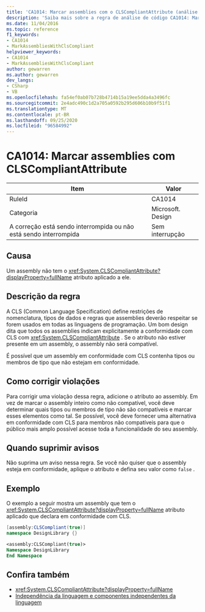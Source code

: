 ```yaml
---
title: 'CA1014: Marcar assemblies com o CLSCompliantAttribute (análise de código)'
description: 'Saiba mais sobre a regra de análise de código CA1014: Marcar assemblies com o CLSCompliantAttribute'
ms.date: 11/04/2016
ms.topic: reference
f1_keywords:
- CA1014
- MarkAssembliesWithClsCompliant
helpviewer_keywords:
- CA1014
- MarkAssembliesWithClsCompliant
author: gewarren
ms.author: gewarren
dev_langs:
- CSharp
- VB
ms.openlocfilehash: fa54ef0ab07b728b4714b15a19ee5dda4a3496fc
ms.sourcegitcommit: 2e4adc490c1d2a705a0592b295d606b10b9f51f1
ms.translationtype: MT
ms.contentlocale: pt-BR
ms.lasthandoff: 09/25/2020
ms.locfileid: "96584992"
---
```

# <a name="ca1014-mark-assemblies-with-clscompliantattribute"></a>CA1014: Marcar assemblies com CLSCompliantAttribute

| Item                                     | Valor            |
|------------------------------------------|------------------|
| RuleId                                   | CA1014           |
| Categoria                                 | Microsoft. Design |
| A correção está sendo interrompida ou não está sendo interrompida | Sem interrupção     |

## <a name="cause"></a>Causa

Um assembly não tem o <xref:System.CLSCompliantAttribute?displayProperty=fullName> atributo aplicado a ele.

## <a name="rule-description"></a>Descrição da regra

A CLS (Common Language Specification) define restrições de nomenclatura, tipos de dados e regras que assemblies deverão respeitar se forem usados em todas as linguagens de programação. Um bom design dita que todos os assemblies indicam explicitamente a conformidade com CLS com <xref:System.CLSCompliantAttribute> . Se o atributo não estiver presente em um assembly, o assembly não será compatível.

É possível que um assembly em conformidade com CLS contenha tipos ou membros de tipo que não estejam em conformidade.

## <a name="how-to-fix-violations"></a>Como corrigir violações

Para corrigir uma violação dessa regra, adicione o atributo ao assembly. Em vez de marcar o assembly inteiro como não compatível, você deve determinar quais tipos ou membros de tipo não são compatíveis e marcar esses elementos como tal. Se possível, você deve fornecer uma alternativa em conformidade com CLS para membros não compatíveis para que o público mais amplo possível acesse toda a funcionalidade do seu assembly.

## <a name="when-to-suppress-warnings"></a>Quando suprimir avisos

Não suprima um aviso nessa regra. Se você não quiser que o assembly esteja em conformidade, aplique o atributo e defina seu valor como `false` .

## <a name="example"></a>Exemplo

O exemplo a seguir mostra um assembly que tem o <xref:System.CLSCompliantAttribute?displayProperty=fullName> atributo aplicado que declara em conformidade com CLS.

```csharp
[assembly:CLSCompliant(true)]
namespace DesignLibrary {}
```

```vb
<assembly:CLSCompliant(true)>
Namespace DesignLibrary
End Namespace
```

## <a name="see-also"></a>Confira também

- <xref:System.CLSCompliantAttribute?displayProperty=fullName>
- [Independência da linguagem e componentes independentes da linguagem](../../../standard/language-independence-and-language-independent-components.md)
